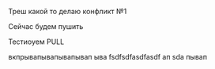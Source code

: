 Треш какой то делаю конфликт №1

Сейчас будем пушить 

Тестиоуем PULL
 
 вкпрывапывапывапывап
 ыва
 fsdfsdfasdfasdf
 ап
 sda
 пывап
